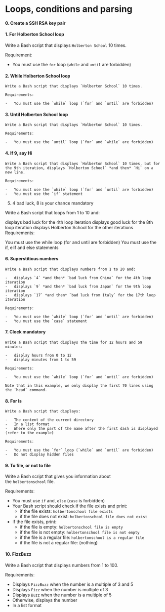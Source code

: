 # Loops, conditions and parsing

#### 0\. Create a SSH RSA key pair

#### 1\. For Holberton School loop

Write a Bash script that displays `Holberton School` 10 times.

Requirement:

-   You must use the `for` loop (`while` and `until` are forbidden)

#### 2\. While Holberton School loop

	Write a Bash script that displays `Holberton School` 10 times.

	Requirements:

	-   You must use the `while` loop (`for` and `until` are forbidden)

#### 3\. Until Holberton School loop

	Write a Bash script that displays `Holberton School` 10 times.

	Requirements:

	-   You must use the `until` loop (`for` and `while` are forbidden)

#### 4\. If 9, say Hi

	Write a Bash script that displays `Holberton School` 10 times, but for the 9th iteration, displays `Holberton School` *and then* `Hi` on a new line.

	Requirements:

	-   You must use the `while` loop (`for` and `until` are forbidden)
	-   You must use the `if` statement

5. 4 bad luck, 8 is your chance mandatory

Write a Bash script that loops from 1 to 10 and:

displays bad luck for the 4th loop iteration
displays good luck for the 8th loop iteration
displays Holberton School for the other iterations
Requirements:

You must use the while loop (for and until are forbidden)
	You must use the if, elif and else statements

#### 6\. Superstitious numbers

	Write a Bash script that displays numbers from 1 to 20 and:

	-   displays `4` *and then* `bad luck from China` for the 4th loop iteration
	-   displays `9` *and then* `bad luck from Japan` for the 9th loop iteration
	-   displays `17` *and then* `bad luck from Italy` for the 17th loop iteration

	Requirements:

	-   You must use the `while` loop (`for` and `until` are forbidden)
	-   You must use the `case` statement

#### 7\. Clock mandatory

	Write a Bash script that displays the time for 12 hours and 59 minutes:

	-   display hours from 0 to 12
	-   display minutes from 1 to 59

	Requirements:

	-   You must use the `while` loop (`for` and `until` are forbidden)

	Note that in this example, we only display the first 70 lines using the `head` command.

#### 8\. For ls

	Write a Bash script that displays:

	-   The content of the current directory
	-   In a list format
	-   Where only the part of the name after the first dash is displayed (refer to the example)

	Requirements:

	-   You must use the `for` loop (`while` and `until` are forbidden)
	-   Do not display hidden files
#### 9\. To file, or not to file

Write a Bash script that gives you information about the `holbertonschool` file.

Requirements:

-   You must use `if` and, `else` (`case` is forbidden)
-   Your Bash script should check if the file exists and print:
    -   if the file exists: `holbertonschool file exists`
    -   if the file does not exist: `holbertonschool file does not exist`
-   If the file exists, print:
    -   if the file is empty: `holbertonschool file is empty`
    -   if the file is not empty: `holbertonschool file is not empty`
    -   if the file is a regular file: `holbertonschool is a regular file`
    -   if the file is not a regular file: (nothing)

#### 10\. FizzBuzz

Write a Bash script that displays numbers from 1 to 100.

Requirements:

-   Displays `FizzBuzz` when the number is a multiple of 3 and 5
-   Displays `Fizz` when the number is multiple of 3
-   Displays `Buzz` when the number is a multiple of 5
-   Otherwise, displays the number
-   In a list format


